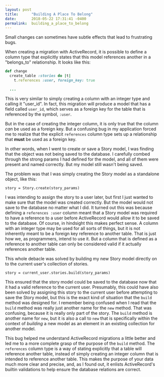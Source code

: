 ```yaml
---
layout: post
title:      "Building A Place To Belong"
date:       2018-05-22 17:31:41 -0400
permalink:  building_a_place_to_belong
---
```



Small changes can sometimes have subtle effects that lead to frustrating bugs.

When creating a migration with ActiveRecord, it is possible to define a column type that explicitly states that this model references another in a "belongs_to" relationship. It looks like this:

```ruby
def change 
  create_table :stories do |t| 
    t.references :user, foreign_key: true

  ...

```

This is very similar to simply creating a column with an integer type and calling it "user_id". In fact, this migration will produce a model that has a field called `user_id`, which serves as a foreign key for the table that is referenced by the symbol, `:user`.

But in the case of creating the integer column, it is only true that the column *can* be used as a foreign key. But a confusing bug in my application forced me to realize that the explicit `references` column type sets up a relationship that **must** be used as a foreign key.

In other words, when I went to create or save a Story model, I was finding that the object was not being saved to the database. I carefully combed through the strong params I had defined for the model, and all of them were present and named correctly. But my model still wasn't being saved.

The problem was that I was simply creating the Story model as a standalone object, like this:

```
story = Story.create(story_params)
```

I was intending to assign the story to a user later, but first I just wanted to make sure that the model was created correctly. But the model would not save to the database no matter what I did. It turned out this was because defining a `references :user` column meant that a Story model was required to have a reference to a user before ActiveRecord would allow it to be saved to the database. Of course, in hindsight this makes perfect sense. A column with an integer type may be used for all sorts of things, but it is not inherently meant to be a foreign key reference to another table. That is just how we, as programmers, intend to use it. But a column that is defined as a reference to another table can only be considered valid if it actually references another table.

This whole debacle was solved by building my new Story model directly on to the current user's collection of stories.

```
story = current_user.stories.build(story_params)
```

This ensured that the story model could be saved to the database now that it had a valid reference to the current user. Presumably, this could have also been solved by assigning this story to the current user before attempting to save the Story model, but this is the exact kind of situation that the `build` method was designed for. I remember being confused when I read that the `build` method was really just another name for the `new` method. That was confusing, because it is really only part of the story. The `build` method is another name for `new`, but it is also a call to `new` that is specifically within the context of *building* a new model as an element in an existing collection for another model.

This bug helped me understand ActiveRecord migrations a little better and led me to a more complete grasp of the purpose of the `build` method. The `references` column type is a way of stating explicitly that a table will reference another table, instead of simply creating an integer column that is intended to reference another table. This makes the purpose of your data much more clear and precise, and, as I found out, it enlists ActiveRecord's builtin validations to help ensure the database relations are correct.
